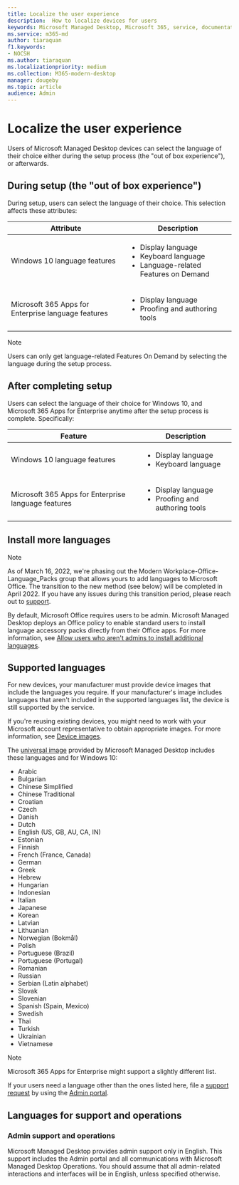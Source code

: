 ```yaml
---
title: Localize the user experience
description:  How to localize devices for users
keywords: Microsoft Managed Desktop, Microsoft 365, service, documentation
ms.service: m365-md
author: tiaraquan
f1.keywords:
- NOCSH
ms.author: tiaraquan
ms.localizationpriority: medium
ms.collection: M365-modern-desktop
manager: dougeby
ms.topic: article
audience: Admin
---
```


# Localize the user experience

Users of Microsoft Managed Desktop devices can select the language of their choice either during the setup process (the "out of box experience"), or afterwards.

## During setup (the "out of box experience")

During setup, users can select the language of their choice. This selection affects these attributes:

| Attribute | Description |
| ------ | ------ |
| Windows 10 language features | <ul><li>Display language</li><li>Keyboard language</li><li>Language-related Features on Demand</li><ul> |
| Microsoft 365 Apps for Enterprise language features | <ul><li>Display language</li><li>Proofing and authoring tools</li></ul> |

> [!NOTE]
> Users can only get language-related Features On Demand by selecting the language during the setup process.

## After completing setup

Users can select the language of their choice for Windows 10, and Microsoft 365 Apps for Enterprise anytime after the setup process is complete. Specifically:

| Feature | Description |
| ------ | ------ |
| Windows 10 language features | <ul><li>Display language</li><li>Keyboard language</li><ul> |
| Microsoft 365 Apps for Enterprise language features | <ul><li>Display language</li><li>Proofing and authoring tools</li></ul> |

## Install more languages

> [!NOTE]
> As of March 16, 2022, we're phasing out the Modern Workplace-Office-Language_Packs group that allows yours to add languages to Microsoft Office. The transition to the new method (see below) will be completed in April 2022. If you have any issues during this transition period, please reach out to [support](../working-with-managed-desktop/admin-support.md).

By default, Microsoft Office requires users to be admin. Microsoft Managed Desktop deploys an Office policy to enable standard users to install language accessory packs directly from their Office apps. For more information, see [Allow users who aren't admins to install additional languages](/deployoffice/overview-deploying-languages-microsoft-365-apps#allow-users-who-arent-admins-to-install-additional-languages).

## Supported languages

For new devices, your manufacturer must provide device images that include the languages you require. If your manufacturer's image includes languages that aren't included in the supported languages list, the device is still supported by the service.

If you're reusing existing devices, you might need to work with your Microsoft account representative to obtain appropriate images. For more information, see [Device images](../service-description/device-images.md).

The [universal image](../service-description/universal-image.md) provided by Microsoft Managed Desktop includes these languages and for Windows 10:

- Arabic
- Bulgarian
- Chinese Simplified
- Chinese Traditional
- Croatian
- Czech
- Danish  
- Dutch  
- English (US, GB, AU, CA, IN)
- Estonian
- Finnish
- French (France, Canada)
- German
- Greek
- Hebrew
- Hungarian
- Indonesian
- Italian
- Japanese
- Korean
- Latvian
- Lithuanian
- Norwegian (Bokmål)
- Polish
- Portuguese (Brazil)
- Portuguese (Portugal)
- Romanian
- Russian
- Serbian (Latin alphabet)
- Slovak
- Slovenian
- Spanish (Spain, Mexico)
- Swedish
- Thai
- Turkish
- Ukrainian
- Vietnamese

> [!NOTE]
> Microsoft 365 Apps for Enterprise might support a slightly different list.

If your users need a language other than the ones listed here, file a [support request](../working-with-managed-desktop/admin-support.md) by using the [Admin portal](access-admin-portal.md).

## Languages for support and operations

### Admin support and operations

Microsoft Managed Desktop provides admin support only in English. This support includes the Admin portal and all communications with Microsoft Managed Desktop Operations. You should assume that all admin-related interactions and interfaces will be in English, unless specified otherwise.

